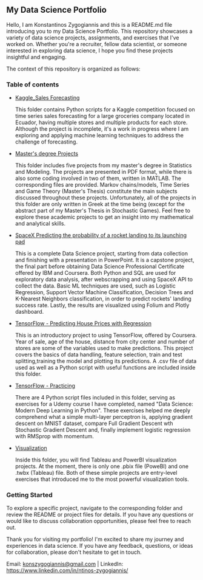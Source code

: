 ## My Data Science Portfolio
Hello, I am Konstantinos Zygogiannis and this is a README.md file introducing you to my Data Science Portfolio. This repository showcases a variety of data science projects, assignments, and exercises that I've worked on. Whether you're a recruiter, fellow data scientist, or someone interested in exploring data science, I hope you find these projects insightful and engaging.

The context of this repository is organized as follows:
### Table of contents
- [Kaggle_Sales Forecasting](https://github.com/Konszygo/Portfolio/tree/main/Kaggle_Sales%20Forecasting)

  This folder contains Python scripts for a Kaggle competition focused on time series sales forecasting for a large groceries company located in Ecuador, having multiple stores and multiple products for each store.         Although the project is incomplete, it's a work in progress where I am exploring and applying machine learning techniques to address the challenge of forecasting.
- [Master's degree Projects](https://github.com/Konszygo/Portfolio/tree/main/Master's%20degree%20Projects)

  This folder includes five projects from my master's degree in Statistics and Modeling. The projects are presented in PDF format, while there is also some coding involved in two of them, written in MATLAB. The             corresponding files are provided. Markov chains/models, Time Series and Game Theory (Master's Thesis) constitute the main subjects discussed throughout these projects. Unfortunately, all of the projects in this folder are only written in Greek at the time being (except for the abstract part of my Master's Thesis in Stochastic Games).
  Feel free to explore these academic projects to get an insight into my mathematical and analytical skills.

- [SpaceX Predicting the probability of a rocket landing to its launching pad](https://github.com/Konszygo/Portfolio/tree/main/SpaceX%20Predicting%20the%20probability%20of%20a%20rocket%20landing%20to%20its%20launching%20pad)

  This is a complete Data Science project, starting from data collection and finishing with a presentation in PowerPoint. It is a capstone project, the final part before obtaining Data Science Professional Certificate offered by IBM and Coursera. Both Python and SQL are used for exploratory data analysis, after webscrapping and using SpaceX API to collect the data. Basic ML techniques are used, such as Logistic Regression, Support Vector Machine Classification, Decision Trees and K-Nearest Neighbors classification, in order to predict rockets' landing success rate. Lastly, the results are visualized using Folium and Plotly dashboard. 
- [TensorFlow - Predicting House Prices with Regression](https://github.com/Konszygo/Portfolio/tree/main/TensorFlow%20-%20Predicting%20House%20Prices%20with%20Regression)

  This is an introductory project to using TensorFlow, offered by Coursera. Year of sale, age of the house, distance from city center and number of stores are some of the variables used to make predictions. This project covers the basics of data handling, feature selection, train and test splitting,training the model and plotting its predictions. A .csv file of data used as well as a Python script with useful functions are included inside this folder.

- [TensorFlow - Practicing](https://github.com/Konszygo/Portfolio/tree/main/Tensorflow%20-%20Practicing)

  There are 4 Python script files included in this folder, serving as exercises for a Udemy course I have completed, named "Data Science: Modern Deep Learning in Python". These exercises helped me deeply comprehend what a simple multi-layer perceptron is, applying gradient descent on MNIST dataset, compare Full Gradient Descent wth Stochastic Gradient Descent and, finally implement logistic regression with RMSprop with momentum.
  
- [Visualization](https://github.com/Konszygo/Portfolio/tree/main/Visualization)

  Inside this folder, you will find Tableau and PowerBI visualization projects. At the moment, there is only one .pbix file (PoweBI) and one .twbx (Tableau) file. Both of these simple projects are entry-level exercises that introduced me to the most powerful visualization tools. 

### Getting Started

  To explore a specific project, navigate to the corresponding folder and review the README or project files for details.
  If you have any questions or would like to discuss collaboration opportunities, please feel free to reach out.

Thank you for visiting my portfolio! I'm excited to share my journey and experiences in data science. If you have any feedback, questions, or ideas for collaboration, please don't hesitate to get in touch.

Email: konszygogiannis@gmail.com  |  LinkedIn: https://www.linkedin.com/in/ntinos-zygogiannis/
  

